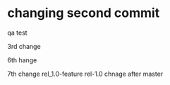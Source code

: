 # changing second commit #

qa test

3rd change

6th hange

7th change
rel_1.0-feature
rel-1.0 chnage after master